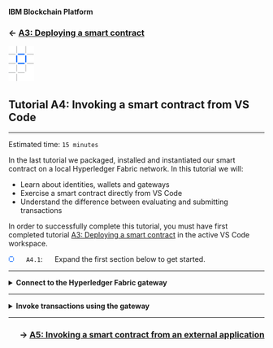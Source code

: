 **IBM Blockchain Platform**

<h3 align='left'>← <a href='./a3.md'><b>A3: Deploying a smart contract</b></a>

<img src="./images/ibp.png" alt="IBM Blockchain Platform"></img>
## **Tutorial A4: Invoking a smart contract from VS Code**

---

Estimated time: `15 minutes`

In the last tutorial we packaged, installed and instantiated our smart contract on a local Hyperledger Fabric network. In this tutorial we will:

* Learn about identities, wallets and gateways
* Exercise a smart contract directly from VS Code
* Understand the difference between evaluating and submitting transactions

In order to successfully complete this tutorial, you must have first completed tutorial <a href='./a3.md'>A3: Deploying a smart contract</a> in the active VS Code workspace.

<img src="./images/bullet.png" alt="[]"></img> &nbsp;&nbsp;&nbsp;&nbsp; `A4.1`: &nbsp;&nbsp;&nbsp;&nbsp;
Expand the first section below to get started.


---
<details>
<summary><b>Connect to the Hyperledger Fabric gateway</b></summary>


In order to submit transactions in Hyperledger Fabric you will need an identity, a wallet and a gateway.

<br><h3 align='left'>Identities, wallets and gateways</h3>

The resources that you can access in a Hyperledger Fabric network are determined according to your identity; that's why its called a permissioned blockchain. Your identity is typically represented by an X.509 certificate issued by your organization, and stored in your wallet. Once you have an identity and a wallet, you can create a gateway that allows you to submit transactions to a network.

A gateway represents a connection to a set of Hyperledger Fabric networks. If you want to submit a transaction, whether using VS Code or your own application, a gateway makes it easy to interact with a network: you configure a gateway, connect to it with an identity from your wallet, choose a particular network, and start submitting transactions using a smart contract that has been instantiated in that network.

A gateway is configured using a connection profile, which identifies a single peer in the network as an initial connection point. We're going to use a pre-configured gateway that was created when we started the one organization network.

> <br>
   > <b>Want to know more about gateways?</b> <a href="https://hyperledger-fabric.readthedocs.io/en/latest/developapps/gateway.html">Read about them in the Hyperledger Fabric documentation.</a>
   > <br>&nbsp;

Take care to understand the difference between **Fabric Environments** and **Fabric Gateways**: an *environment* gives an overview of all the resources available to you in a Hyperledger Fabric network; a *gateway* provides an access point to those resources.

<br><h3 align='left'>Gateways and Wallets in VS Code</h3>

When the one organization network was created in the previous tutorial, a gateway was created for you at the same time; this is now shown in the Fabric Gateways view. This view allows you to add new gateways to submit transactions to both local and remote Hyperledger Fabric networks. 

<img src="./images/a4.1.1.png" alt="Fabric Gateways"></img>

Furthermore, every component in this network has an assigned identity, and these are shown in Fabric Wallets view. In this view you can see two wallets, each containing two identities:

<img src="./images/a4.1.2.png" alt="Fabric Wallets"></img>

These identities are used as follows:

* Orderer wallet
   * *admin*: this identity is associated with the Orderer node
   * *ordererAdmin*: this identity can be used to interact with the ordering service
* Org1 wallet
   * *admin*: this identity is associated with the Org1Peer1 node
   * *org1Admin*: this identity will be used to submit and evaluate transactions

It is the *org1Admin* identity that we will be using to exercise the smart contract.

<br><h3 align='left'>Connecting to the Fabric Gateway in VS Code</h3>

We will now connect to a gateway using the *org1Admin* identity.

<img src="./images/bullet.png" alt="[]"></img> &nbsp;&nbsp;&nbsp;&nbsp; `A4.2`: &nbsp;&nbsp;&nbsp;&nbsp;
In the Fabric Gateways view, click "Org1".

If you can't see this view, remember to first click the IBM Blockchain Platform icon in the activity bar.

<img src="./images/a4.1.1.png" alt="Fabric Gateways"></img>

You will now be asked to select the identity that the gateway will use to connect to the network. As a reminder, we will be using the identity *org1Admin*.

<img src="./images/bullet.png" alt="[]"></img> &nbsp;&nbsp;&nbsp;&nbsp; `A4.3`: &nbsp;&nbsp;&nbsp;&nbsp;
Click 'org1Admin'.

<img src="./images/a4.3.png" alt="Fabric Gateways"></img>

The IBM Blockchain Platform VS Code extension will now connect to the local Hyperledger Fabric gateway; this will only take a few seconds to complete.

Once connected, notice that the view changes to reflect the channels, smart contracts and transactions available to the connected gateway. 

<img src="./images/bullet.png" alt="[]"></img> &nbsp;&nbsp;&nbsp;&nbsp; `A4.4`: &nbsp;&nbsp;&nbsp;&nbsp;
Fully expand the Channels tree in the Fabric Gateways view to show the available transactions.

<img src="./images/a4.4.png" alt="Connected Fabric Gateway"></img>

The tree shows the *mychannel* network into which the smart contract was deployed, the *demo-contract* smart contract that was deployed (including its version), and the five transaction methods that are available to applications.

<img src="./images/bullet.png" alt="[]"></img> &nbsp;&nbsp;&nbsp;&nbsp; `A4.5`: &nbsp;&nbsp;&nbsp;&nbsp;
Expand the next section of the tutorial to continue.

</details>

---
<details>
<summary><b>Invoke transactions using the gateway</b></summary>

We will now exercise your smart contract. Hyperledger Fabric has can generate two different kinds of transactions:

* *Submitted* transactions are recorded on the blockchain ledger.  These are used when you want to update the current value of the ledger. Submitted transactions go through the full consensus process before they are recorded on the ledger. It is possible to submit read-only ledger transactions, but it's less common.

* *Evaluated* transactions are not recorded on the blockchain ledger. These transactions are typically used when you want to simply query the current value of the ledger. Evaluated transactions do not go through the consensus process; they are run on a single peer, and the result is returned to the caller. It is possible to evaluate read-write transactions, but it's less common. 


The VS Code extension allows you to both submit and evaluate transactions. 

We will start by evaluating the transaction 'myAssetExists'.

<img src="./images/bullet.png" alt="[]"></img> &nbsp;&nbsp;&nbsp;&nbsp; `A4.6`: &nbsp;&nbsp;&nbsp;&nbsp;
Right-click 'myAssetExists' and select 'Evaluate Transaction'.

<img src="./images/a4.6.png" alt="Connected Fabric Gateway"></img>

Transaction inputs are entered using JSON.

<img src="./images/bullet.png" alt="[]"></img> &nbsp;&nbsp;&nbsp;&nbsp; `A4.7`: &nbsp;&nbsp;&nbsp;&nbsp;
Replace the input parameters with `["001"]` and press Enter.

<img src="./images/a4.7.png" alt="Input parameters to myAssetExists"></img>

Transient data is an advanced feature that we will cover in a later tutorial; we will not use it here.

<img src="./images/bullet.png" alt="[]"></img> &nbsp;&nbsp;&nbsp;&nbsp; `A4.8`: &nbsp;&nbsp;&nbsp;&nbsp;
Press Enter again to accept the default transient data parameters.

<img src="./images/a4.8-a9.19.png" alt="Default transient data"></img>

The demo-contract smart contract will now run on the peer to generate a myAssetExists transaction response using the transaction input "001". As you will recall from the smart contract code, the contract will return true if the business object with key "001" exists in the state database, or false otherwise.

When the method completes, the Output tab will show the results of the evaluation.

<img src="./images/bullet.png" alt="[]"></img> &nbsp;&nbsp;&nbsp;&nbsp; `A4.9`: &nbsp;&nbsp;&nbsp;&nbsp;
Move the mouse over the "Successfully evaluated transaction" notification to reveal the close icon, and click it to close it.

<img src="./images/a4.9.1.png" alt="Evaluation notification"></img>

If you review the output from the command you can see the results of evaluating the transaction. In this case, the return value is false, because the key does not exist in the state database.

<img src="./images/a4.9.2.png" alt="Return value is false"></img>

We will now create the business object with key "001". This time, we will add a new transaction to the ledger, so we need to submit a transaction rather than evaluate one.

<img src="./images/bullet.png" alt="[]"></img> &nbsp;&nbsp;&nbsp;&nbsp; `A4.10`: &nbsp;&nbsp;&nbsp;&nbsp;
Right-click 'createMyAsset' and select 'Submit Transaction'.

<img src="./images/a4.10.png" alt="Submit createMyAsset"></img>

As you may recall, the createMyAsset transaction takes two parameters: a key and its associated value.

<img src="./images/bullet.png" alt="[]"></img> &nbsp;&nbsp;&nbsp;&nbsp; `A4.11`: &nbsp;&nbsp;&nbsp;&nbsp;
Replace the input parameters with `["001","Mona Lisa"]` and press Enter.

<img src="./images/a4.11.png" alt="Creating an asset"></img>

<img src="./images/bullet.png" alt="[]"></img> &nbsp;&nbsp;&nbsp;&nbsp; `A4.12`: &nbsp;&nbsp;&nbsp;&nbsp;
Press Enter a second time to accept the transient data defaults and submit the transaction.

<img src="./images/a4.8-a9.19.png" alt="Default transient data"></img>

Review the output to ensure that the transaction was successful.

<img src="./images/a4.12.png" alt="Review the createMyAsset output"></img>

<img src="./images/bullet.png" alt="[]"></img> &nbsp;&nbsp;&nbsp;&nbsp; `A4.13`: &nbsp;&nbsp;&nbsp;&nbsp;
Evaluate the "myAssetExists" transaction a second time with the "001" key to show that the asset now exists.

<img src="./images/a4.13.png" alt="Review the myAssetExists output"></img>

The returned value is now 'true'.

<img src="./images/bullet.png" alt="[]"></img> &nbsp;&nbsp;&nbsp;&nbsp; `A4.14`: &nbsp;&nbsp;&nbsp;&nbsp;
Submit the "updateMyAsset" transaction to change the value of the "001" key to "The Hay Wain".

<img src="./images/a4.14.png" alt="Review the updateMyAsset output"></img>

<img src="./images/bullet.png" alt="[]"></img> &nbsp;&nbsp;&nbsp;&nbsp; `A4.15`: &nbsp;&nbsp;&nbsp;&nbsp;
Evaluate the "readMyAsset" transaction to return the updated value of the "001" key.

<img src="./images/a4.15.png" alt="Review the readMyAsset output"></img>

<img src="./images/bullet.png" alt="[]"></img> &nbsp;&nbsp;&nbsp;&nbsp; `A4.16`: &nbsp;&nbsp;&nbsp;&nbsp;
Finally, submit the "deleteMyAsset" transaction to delete the "001" asset from the world state.

<img src="./images/a4.16.png" alt="Review the deleteMyAsset output"></img>

Note carefully this last transaction! We have added a delete transaction to the blockchain, which has resulted in an empty state database for key "001".  It is perfectly possible to delete assets from the world state, but submitted transactions are always added to the ledger. The blockchain records the changes that have happened to the world state database, which can include deleting records as well as adding and modifying them.

<br><h3 align='left'>Summary</h3>

In this tutorial we have used identities, wallets and gateways to submit and evaluate smart contract transactions using the local default Hyperledger Fabric network provided with VS Code. 

In the next tutorial we will build and use a standalone application to transact with the blockchain.


</details>


---


<h3 align='right'> → <a href='./a5.md'><b>A5: Invoking a smart contract from an external application</b></h3></a>
